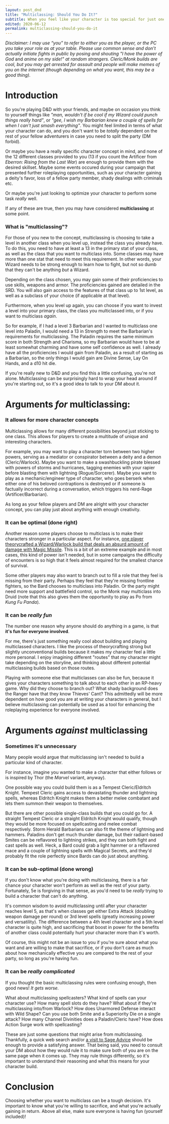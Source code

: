 ```yaml
---
layout: post_dnd
title: "Multiclassing: Should You Do It?"
subtitle: When you feel like your character is too special for just one class
edited: 2020-06-12
permalink: multiclassing-should-you-do-it
---
```


*Disclaimer: I may use “you” to refer to either you as the player, or the PC you take your role as at your table. Please use common sense and don’t actually initiate fights in public by posing and shouting "I have the power of God* and *anime on my side!" at random strangers. Cleric/Monk builds are cool, but you may get arrested for assault and people will make memes of you on the internet (though depending on what you want, this may be a good thing).*

# Introduction

So you're playing D&D with your friends, and maybe on occasion you think to yourself things like *"man, wouldn't if be cool if my Wizard could punch things really hard"*, or *"gee, I wish my Barbarian knew a couple of spells for when I can't just smash everything"*. You might feel limited in terms of what your character can do, and you don't want to be *totally* dependent on the rest of your fellow adventurers in case you need to split the party (DM forbid).

Or maybe you have a really specific character concept in mind, and none of the 12 different classes provided to you (13 if you count the Artificer from *Eberron: Rising from the Last War*) are enough to provide them with the desired skillset. Maybe some events occured during your campaign that presented further roleplaying opportunities, such as your character gaining a deity's favor, loss of a fellow party member, shady dealings with criminals etc.

Or maybe you're just looking to optimize your character to perform some task *really* well.

If any of these are true, then you may have considered **multiclassing** at some point.

### What is "multiclassing"?

For those of you new to the concept, multiclassing is choosing to take a level in another class when you level up, instead the class you already have. To do this, you need to have at least a 13 in the primary stat of your class, as well as the class that you want to multiclass into. Some classes may have more than one stat that need to meet this requirement. In other words, your Wizard needs to be strong enough to learn how to fight, but not so dumb that they can't be anything *but* a Wizard.

Depending on the class chosen, you may gain some of their proficiencies to use skills, weapons and armor. The proficiencies gained are detailed in the SRD. You will also gain access to the features of that class up to 1st level, as well as a subclass of your choice (if applicable at that level).

Furthermore, when you level up again, you can choose if you want to invest a level into your primary class, the class you multiclassed into, or if you want to multiclass *again*.

So for example, if I had a level 3 Barbarian and I wanted to multiclass one level into Paladin, I would need a 13 in Strength to meet the Barbarian's requirements for multiclassing. The Paladin requires the same minimum score in both Strength and Charisma, so my Barbarian would have to be at least somewhat charming and have some self confidence as well. I already have all the proficiencies I would gain from Paladin, as a result of starting as a Barbarian, so the only things I would gain are Divine Sense, Lay On Hands, and a d10 hit die.

If you're really new to D&D and you find this a little confusing, you're not alone. Multiclassing can be surprisingly hard to wrap your head around if you're starting out, so it's a good idea to talk to your DM about it.

# Arguments *for* multiclassing:

### It allows for more character concepts

Multiclassing allows for many different possibilities beyond just sticking to one class. This allows for players to create a multitude of unique and interesting characters.

For example, you may want to play a character torn between two higher powers, serving as a mediator or conspirator between a deity and a demon (Cleric/Warlock). Maybe you want to make a swashbuckling pirate blessed with powers of storms and hurricanes, tagging enemies with your rapier before blasting them with lightning (Rogue/Sorcerer). Maybe you want to play as a mechanic/engineer type of character, who goes berserk when either one of his beloved contraptions is destroyed or if someone is factually incorrect during a conversation, which triggers his nerd-Rage (Artificer/Barbarian).

As long as your fellow players and DM are alright with your character concept, you can play just about anything with enough creativity.

### It can be optimal (done right)

Another reason some players choose to multiclass is to make their characters stronger in a particular aspect. For instance, [one player theorycrafted a Wizard/Warlock build that deals an absurd amount of damage with Magic Missile](https://www.reddit.com/r/dndnext/comments/9lhgmy/insane_build_the_nuclear_wizard/). This is a bit of an extreme example and in most cases, this kind of power isn't needed, but in some campaigns the difficulty of encounters is so high that it feels almost required for the smallest chance of survival.

Some other players may also want to branch out to fill a role that they feel is missing from their party. Perhaps they feel that they're missing frontline fighters, so the Bard chooses to multiclass into Paladin. Or the party might need more support and battlefield control, so the Monk may multiclass into Druid (note that this also gives them the opportunity to play as Po from *Kung Fu Panda*).

### It can be *really fun*

The number one reason why anyone should do anything in a game, is that **it's fun for everyone involved**.

For me, there's just something really cool about building and playing multiclassed characters. I like the process of theorycrafting strong but slightly unconventional builds because it makes my character feel a little more personal. I enjoy imagining different "routes" that my character might take depending on the storyline, and thinking about different potential multiclassing builds based on those routes.

Playing with someone else that multiclasses can also be fun, because it gives your characters something to talk about to each other in an RP-heavy game. Why did they choose to branch out? What shady background does the Ranger have that they know Thieves' Cant? This admittedly will be more dependent on how good you are at writing your characters in general, but I believe multiclassing can potentially be used as a tool for enhancing the roleplaying experience for everyone involved.

# Arguments *against* multiclassing

### Sometimes it's unnecessary

Many people would argue that multiclassing isn't needed to build a particular kind of character.

For instance, imagine you wanted to make a character that either follows or is inspired by Thor (the *Marvel* variant, anyway).

One possible way you could build them is as a Tempest Cleric/Eldritch Knight. Tempest Cleric gains access to devastating thunder and lightning spells, whereas Eldritch Knight makes them a better melee combatant and lets them summon their weapon to themselves.

But there are other possible single-class builds that you could go for. A straight Tempest Cleric or a straight Eldritch Knight would qualify, though they would be more focused on spellcasting and melee combat respectively. Storm Herald Barbarians can also fit the theme of lightning and hammers. Paladins don't get much thunder damage, but their radiant-based Smites can be reflavored to lightning strikes, and they can both fight and cast spells as well. Heck, a Bard could grab a light hammer or a reflavored mace and a couple of lightning spells with Magical Secrets, and they'd probably fit the role perfectly since Bards can do just about anything.

### It can be sub-optimal (done wrong)

If you don't know what you're doing with multiclassing, there is a fair chance your character won't perform as well as the rest of your party. Fortunately, 5e is forgiving in that sense, as you'd need to be *really* trying to build a character that can't do anything.

It's common wisdom to avoid multiclassing until after your character reaches level 5, as that's when classes get either Extra Attack (doubling weapon damage per round) or 3rd level spells (greatly increasing power and versatility). The difference between a 4th level character and a 5th level character is quite high, and sacrificing that boost in power for the benefits of another class could potentially hurt your character more than it's worth.

Of course, this might not be an issue to you if you're sure about what you want and are willing to make that sacrifice, or if you don't care as much about how mechanically effective you are compared to the rest of your party, so long as you're having fun.

### It can be *really complicated*

If you thought the basic multiclassing rules were confusing enough, then good news! *It gets worse.*

What about multiclassing spellcasters? What kind of spells can your character use? How many spell slots do they have? What about if they're multiclassing into/from Warlock? How does Unarmored Defense interact with Wild Shape? Can you use both Smite and a Superiority Die on a single attack? How many Channel Divinities does a Paladin/Cleric have? How does Action Surge work with spellcasting?

These are just some questions that might arise from multiclassing. Thankfully, a quick web search and/or [a visit to Sage Advice](https://www.sageadvice.eu) should be enough to provide a satisfying answer. That being said, you need to consult your DM about how they would rule it to make sure both of you are on the same page when it comes up. They may rule things differently, so it's important to understand their reasoning and what this means for your character build.

# Conclusion

Choosing whether you want to multiclass can be a tough decision. It's important to know what you're willing to sacrifice, and what you're actually gaining in return. Above all else, make sure everyone is having fun (yourself included)!